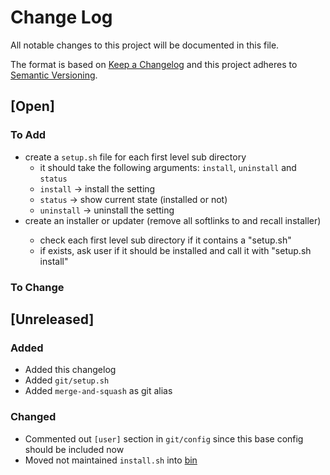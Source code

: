 # Change Log

All notable changes to this project will be documented in this file.

The format is based on [Keep a Changelog](http://keepachangelog.com/)
and this project adheres to [Semantic Versioning](http://semver.org/).

## [Open]

### To Add

* create a `setup.sh` file for each first level sub directory
  * it should take the following arguments: `install`, `uninstall` and `status`
  * `install` -> install the setting
  * `status` -> show current state (installed or not)
  * `uninstall` -> uninstall the setting
* create an installer or updater (remove all softlinks to <path> and recall installer)
  * check each first level sub directory if it contains a "setup.sh"
  * if exists, ask user if it should be installed and call it with "setup.sh install"

### To Change

## [Unreleased]

### Added

* Added this changelog
* Added `git/setup.sh`
* Added `merge-and-squash` as git alias

### Changed

* Commented out `[user]` section in `git/config` since this base config should be included now
* Moved not maintained `install.sh` into [bin](bin/)
